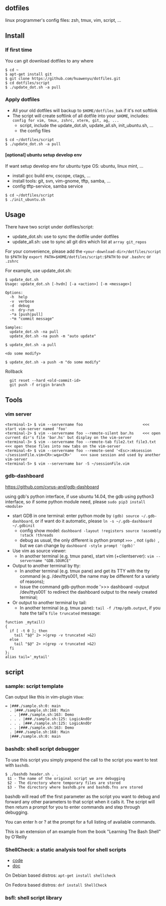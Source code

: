 ## dotfiles

linux programmer's config files: zsh, tmux, vim, script, ...

## Install

### If first time
You can git download dotfiles to any where
```Shell
$ cd ~
$ apt-get install git
$ git clone https://github.com/huawenyu/dotfiles.git
$ cd dotfiles/script
$ ./update_dot.sh -a pull
```

### Apply dotfiles
- All your old dotfiles will backup to `$HOME/dotfiles_bak` if it's not softlink
- The script will create softlink of all dotfile into your `$HOME`, includes: `config for vim, tmux, zshrc, xterm, git, ag, ...`
  * script, include the update_dot.sh, update_all.sh, init_ubuntu.sh, ...
  * the config files

```Shell
$ cd ~/dotfiles/script
$ ./update_dot.sh -a pull
```

#### [optional] ubuntu setup develop env
If want setup develop env for ubuntu type OS: ubuntu, linux mint, ...
- install gcc build env, cscope, ctags, ...
- install tools: git, svn, vim-gnome, tftp, samba, ...
- config tftp-service, samba service

```Shell
$ cd ~/dotfiles/script
$ ./init_ubuntu.sh
```

## Usage

There have two script under dotfiles/script:
- update_dot.sh: use to sync the dotfile under dotfiles
- update_all.sh: use to sync all git dirs which list at `array git_repos`

For your convenience, please add the `<your-download-dir>/dotfiles/script` to `$PATH` by
`export PATH=$HOME/dotfiles/script:$PATH` to our `.bashrc` or `.zshrc`

For example, use update_dot.sh:
```Shell
$ update_dot.sh
Usage: update_dot.sh [-hvdn] [-a <action>] [-m <message>]

Options:
  -h  help
  -v  verbose
  -d  debug
  -n  dry-run
  -*a [push|pull]
  -*m "commit message"

Samples:
  update_dot.sh -na pull
  update_dot.sh -na push -m "auto update"

$ update_dot.sh -a pull

<do some modify>

$ update_dot.sh -a push -m "do some modify"
```

Rollback  
```Shell
  git reset --hard <old-commit-id>  
  git push -f origin branch  
```
## Tools
### vim server
```Shell
<terminal-1> $ vim --servername foo                           <<< start vim-server named 'foo'
<terminal-2> $ vim --servername foo --remote-silent bar.hs    <<< open current dir's file 'bar.hs' but display on the vim-server
<terminal-3> $ vim --servername foo --remote-tab file2.txt file3.txt   <<< open these files into new tabs on the vim-server
<terminal-4> $ vim --servername foo --remote-send '<Esc>:mksession ~/sessionFile.vim<CR>:wqa<CR>'    <<< save session and used by another vim-server
<terminal-5> $ vim --servername bar -S ~/sessionFile.vim
```
### gdb-dashboard
https://github.com/cyrus-and/gdb-dashboard

using gdb's python interface, if use ubuntu 14.04, the gdb using python3 interface, so if some python module need, please `sudo pip3 install <module>`

  - start GDB in one terminal: enter python mode by `(gdb) source ~/.gdb-dashboard`, or if want do it automatic, please `ln -s ~/.gdb-dashboard ~/.gdbinit`
    * config show model: `dashboard -layout !registers source !assembly !stack !threads`
    * debug as usual, the only different is python prompt `>>> `, not `(gdb) `, but we can change by `dashboard -style prompt '(gdb)'`
  - Use vim as source viewer:
    * In another terminal (e.g. tmux pane), start vim (+clientserver): `vim --servername "GDB.SOURCE"`
  - Output to another terminal by tty:
    * In another terminal (e.g. tmux pane) and get its TTY with the tty command (e.g. /dev/ttys001, the name may be different for a variety of reasons);
    * Issue the command gdb-python mode '>>> dashboard -output /dev/ttys001` to redirect the dashboard output to the newly created terminal;
  - Or output to another terminal by tail:
    * In another terminal (e.g. tmux pane): `tail -f /tmp/gdb.output`, if you hate the tail's `file truncated` message:

```Shell
function _mytail()
{
  if [ -t 0 ]; then
    tail "$@" 2> >(grep -v truncated >&2)
  else
    tail "$@" 2> >(grep -v truncated >&2)
  fi
};
alias tail='_mytail'
```
## script

### sample: script template

Can output like this in vim-plugin `VOom`:
```Code
= |###./sample.sh:0: main
  . |###./sample.sh:168: Main
  . . |###./sample.sh:163: Demo
  . . . |###./sample.sh:125: LogicAndOr
  . . . |###./sample.sh:125: LogicAndOr
  . . |###./sample.sh:163: Demo
  . |###./sample.sh:168: Main
  |###./sample.sh:0: main
```

### bashdb: shell script debugger

To use this script you simply prepend the call to the script you want to test with `bashdb`.
```Shell
$ ./bashdb header.sh . .
 $1 - The name of the original script we are debugging
 $2 - The directory where temporary files are stored
 $3 - The directory where bashdb.pre and bashdb.fns are stored
```
bashdb will read off the first parameter as the script you want to debug and forward any other parameters to that script when it calls it. The script will then return a prompt for you to enter commands and step through debugging.

You can enter h or ? at the prompt for a full listing of available commands.

This is an extension of an example from the book "Learning The Bash Shell" by O'Reilly

### ShellCheck: a static analysis tool for shell scripts

- [code](https://github.com/koalaman/shellcheck)
- [doc](http://www.shellcheck.net)

On Debian based distros:
`apt-get install shellcheck`

On Fedora based distros:
`dnf install ShellCheck`

### bsfl: shell script library
```
